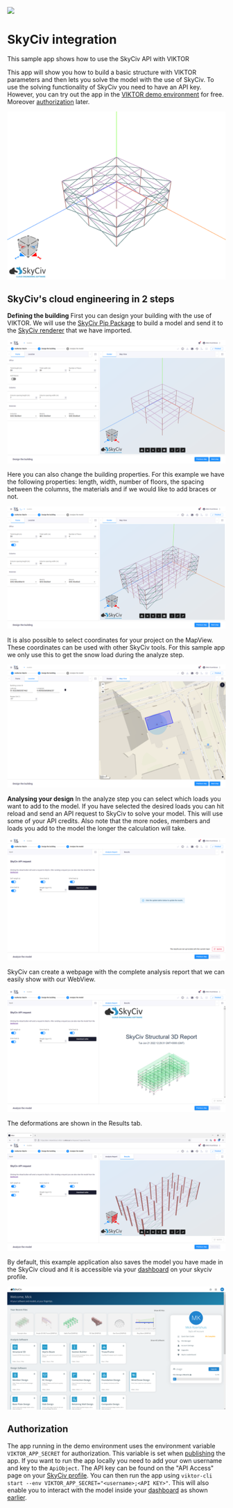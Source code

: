 ![](https://img.shields.io/badge/SDK-V13.2.0-blue)

# SkyCiv integration
This sample app shows how to use the SkyCiv API with VIKTOR 

This app will show you how to build a basic structure with VIKTOR parameters and then lets you solve the model with the use of SkyCiv. To use the solving functionality of SkyCiv you need to have an API key. However, you can try out the app in the [VIKTOR demo environment](https://demo.viktor.ai/workspaces/35/app/dashboard) for free. Moreover [authorization](#authorization) later.

![](source/images/render.png)

## SkyCiv's cloud engineering in 2 steps

**Defining the building**
First you can design your building with the use of VIKTOR. We will use the [SkyCiv Pip Package](https://pypi.org/project/skyciv/) to build a model and send it to the [SkyCiv renderer](https://skyciv.com/api/v3/docs/s3d-renderer-core/) that we have imported.

![](source/images/design_1.PNG)

Here you can also change the building properties. For this example we have the following properties: length, width, number of floors, the spacing between the columns, the materials and if we would like to add braces or not.

![](source/images/design_2.PNG)

It is also possible to select coordinates for your project on the MapView. These coordinates can be used with other SkyCiv tools. For this sample app we only use this to get the snow load during the analyze step.

![](source/images/design_3.PNG)

**Analysing your design**
In the analyze step you can select which loads you want to add to the model. If you have selected the desired loads you can hit reload and send an API request to SkyCiv to solve your model. This will use some of your API credits. Also note that the more nodes, members and loads you add to the model the longer the calculation will take.

![](source/images/analyse_1.PNG)

SkyCiv can create a webpage with the complete analysis report that we can easily show with our WebView.

![](source/images/analyse_2.PNG)

The deformations are shown in the Results tab.

![](source/images/analyse_3.PNG)

By default, this example application also saves the model you have made in the SkyCiv cloud and it is accessible via your [dashboard](https://platform.skyciv.com/dashboard) on your skyciv profile.

![](source/images/dashboard.PNG)

## Authorization

The app running in the demo environment uses the environment variable `VIKTOR_APP_SECRET` for authorization. This variable is set when [publishing](https://docs.viktor.ai/docs/cli#publish) the app. If you want to run the app locally you need to add your own username and key to the `ApiObject`. The API key can be found on the "API Access" page on your [SkyCiv profile](https://platform.skyciv.com/account/api). You can then run the app using `viktor-cli start --env VIKTOR_APP_SECRET="<username>;<API KEY>"`. This will also enable you to interact with the model inside your [dashboard](https://platform.skyciv.com/dashboard) as shown [earlier](#analysing-your-design).